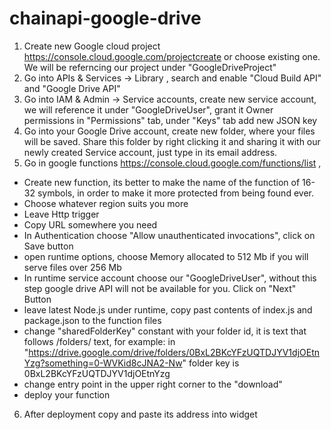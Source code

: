 # chainapi-google-drive

1) Create new Google cloud project https://console.cloud.google.com/projectcreate or choose existing one. We will be referncing our project under "GoogleDriveProject" 
2) Go into  APIs & Services -> Library , search and enable "Cloud Build API" and "Google Drive API"
3) Go into IAM & Admin -> Service accounts, create new service account, we will reference it under "GoogleDriveUser", grant it Owner permissions in "Permissions" tab, under "Keys" tab add new JSON key
4) Go into your Google Drive account, create new folder, where your files will be saved. Share this folder by right clicking it and sharing it with our newly created Service account, just type in its email address.
5) Go in google functions https://console.cloud.google.com/functions/list ,
  - Create new function, its better to make the name of the function of 16-32 symbols, in order to make it more protected from being found ever. 
 - Choose whatever region suits you more
 - Leave Http trigger
 - Copy URL somewhere you need
 - In Authentication choose "Allow unauthenticated invocations", click on Save button
 - open runtime options, choose Memory allocated to 512 Mb if you will serve files over 256 Mb
 - In runtime service account choose our "GoogleDriveUser", without this step google drive API will not be available for you. Click on "Next" Button
 - leave latest Node.js under runtime, copy past contents of index.js and package.json to the function files
 - change "sharedFolderKey" constant with your folder id, it is text that follows /folders/ text, for example: in "https://drive.google.com/drive/folders/0BxL2BKcYFzUQTDJYV1djOEtnYzg?something=0-WVKid8cJNA2-Nw" folder key is 0BxL2BKcYFzUQTDJYV1djOEtnYzg
 - change entry point in the upper right corner to the "download"
 - deploy your function
6) After deployment copy and paste its address into widget

